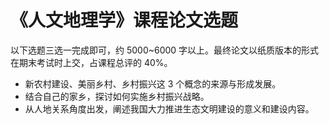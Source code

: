 # 《人文地理学》课程论文选题

以下选题三选一完成即可，约 5000~6000 字以上。最终论文以纸质版本的形式在期末考试时上交，占课程总评的 40%。

- 新农村建设、美丽乡村、乡村振兴这 3 个概念的来源与形成发展。
- 结合自己的家乡，探讨如何实施乡村振兴战略。
- 从人地关系角度出发，阐述我国大力推进生态文明建设的意义和建设内容。
